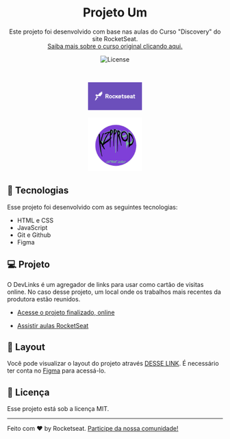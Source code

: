 <h1 align="center"> Projeto Um </h1>

<p align="center">
Este projeto foi desenvolvido com base nas aulas do Curso "Discovery" do site RocketSeat. <br/>
<a href="https://app.rocketseat.com.br/journey/discover/overview">Saiba mais sobre o curso original clicando aqui.</a>
</p>

<p align="center">
  <img alt="License" src="https://img.shields.io/static/v1?label=license&message=MIT&color=49AA26&labelColor=000000">
</p>

<br>

<p align="center">
  <img alt="Rocketseat" src="./rocket.png" width="25%">
  <p align="center">
  <img alt="Kzprod" src="./kzp/noite.png" width="25%">
  
</p>

## 🚀 Tecnologias

Esse projeto foi desenvolvido com as seguintes tecnologias:

- HTML e CSS
- JavaScript
- Git e Github
- Figma

## 💻 Projeto

O DevLinks é um agregador de links para usar como cartão de visitas online. No caso desse projeto, um local onde os trabalhos mais recentes da produtora estão reunidos.

- [Acesse o projeto finalizado, online](https://jonaskzp.github.io/projetoum)

- [Assistir aulas RocketSeat](https://app.rocketseat.com.br/journey/discover/overview)

## 🔖 Layout

Você pode visualizar o layout do projeto através [DESSE LINK](https://www.figma.com/community/file/1187422022288947321). É necessário ter conta no [Figma](https://figma.com) para acessá-lo.

## &#129309; Licença

Esse projeto está sob a licença MIT.

---

Feito com ♥ by Rocketseat. [Participe da nossa comunidade!](https://discord.gg/rocketseat)
